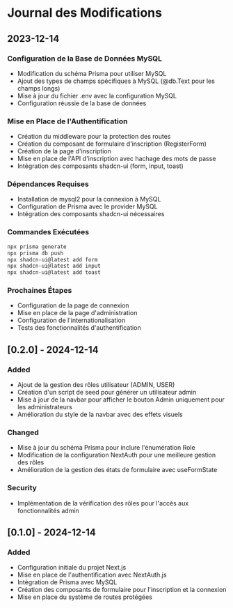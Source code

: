 # Journal des Modifications

## 2023-12-14

### Configuration de la Base de Données MySQL
- Modification du schéma Prisma pour utiliser MySQL
- Ajout des types de champs spécifiques à MySQL (@db.Text pour les champs longs)
- Mise à jour du fichier .env avec la configuration MySQL
- Configuration réussie de la base de données

### Mise en Place de l'Authentification
- Création du middleware pour la protection des routes
- Création du composant de formulaire d'inscription (RegisterForm)
- Création de la page d'inscription
- Mise en place de l'API d'inscription avec hachage des mots de passe
- Intégration des composants shadcn-ui (form, input, toast)

### Dépendances Requises
- Installation de mysql2 pour la connexion à MySQL
- Configuration de Prisma avec le provider MySQL
- Intégration des composants shadcn-ui nécessaires

### Commandes Exécutées
```bash
npx prisma generate
npx prisma db push
npx shadcn-ui@latest add form
npx shadcn-ui@latest add input
npx shadcn-ui@latest add toast
```

### Prochaines Étapes
- Configuration de la page de connexion
- Mise en place de la page d'administration
- Configuration de l'internationalisation
- Tests des fonctionnalités d'authentification

## [0.2.0] - 2024-12-14

### Added
- Ajout de la gestion des rôles utilisateur (ADMIN, USER)
- Création d'un script de seed pour générer un utilisateur admin
- Mise à jour de la navbar pour afficher le bouton Admin uniquement pour les administrateurs
- Amélioration du style de la navbar avec des effets visuels

### Changed
- Mise à jour du schéma Prisma pour inclure l'énumération Role
- Modification de la configuration NextAuth pour une meilleure gestion des rôles
- Amélioration de la gestion des états de formulaire avec useFormState

### Security
- Implémentation de la vérification des rôles pour l'accès aux fonctionnalités admin

## [0.1.0] - 2024-12-14

### Added
- Configuration initiale du projet Next.js
- Mise en place de l'authentification avec NextAuth.js
- Intégration de Prisma avec MySQL
- Création des composants de formulaire pour l'inscription et la connexion
- Mise en place du système de routes protégées
